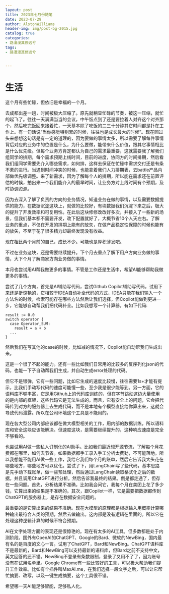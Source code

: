 ```yaml
---
layout: post
title: 2023年七月份随笔
date: 2023-07-29
author: AlstonWilliams
header-img: img/post-bg-2015.jpg
catalog: true
categories:
- 路漫漫其修远兮
tags:
- 路漫漫其修远兮


---
```


# 生活

这个月有些忙碌，但依旧是幸福的一个月。

去成都出差一趟，时间被极大压缩了。原先就稍显忙碌的节奏，被这一压缩，就忙的起飞了。往往一天满满当当的会议，中午饭点到了还是要拉着人对齐这个对齐那个，然后吃完饭回来接着忙，一天基本除了吃饭的二三十分钟其它时间都是扑在工作上。有一句话说“当你感觉特别累的时候，往往也是成长最大的时候”。现在回过头来想想这句话是有一定的道理的，因为要做的事情太多，所以需要了解每件事情背后对应的业务中的位置是什么，为什么要做，能带来什么价值，跟其它事情相比是什么优先级。但每个业务方肯定都认为自己的需求最重要，这就需要我了解我们组同学的排期，每个需求预期上线时间，目前的进度，协同方的时间排期，然后看我们组同学需要先介入哪些需求，如何排，这样去保证在忙碌中需求交付还是有条不紊的进行。当遇到时间冲突的时候，也能拿着我们人力排期表，去battle产品内部做优先级调整。来了新需求，因为了解每个人的排期，所以能在需求还在前置评估的时候，拍出来一个我们能介入的最早时间，让业务方对上线时间有个预期，及时协调资源。

因为去深入了解了负责的方向的业务情况，知道业务在做的事情，以及需要数据提供的能力，在数据沉淀这块上，就做的比较好，有块数据我们沉淀下来之后，极大的提升了开发效率和可复用性。在此后这块修修改改好多次，并接入了一些新的场景，但我们基本都不需要开发，改下配置就好了，大概节省10个人天左右。了解业务的重点，不仅在开发的排期上能有的放矢，在做产品稳定性保障的时候也能有的放矢，不至于花了很多精力却最终发现没有收益。

现在相比两个月前的自己，成长不少。可能也是厚积薄发吧。

不过在业务这块，还是需要继续提升。下个月去重点了解下用户方向业务做的事情，大下个月了解商家方向业务做的事情。

本月也尝试用AI帮我做更多的事情。不管是工作还是生活中，希望AI能够帮助我做更多的事情。

尝试了几个方向，首先是AI辅助写代码，尝试Github Copilot辅助写代码，试用下来还是挺惊艳的，它相较于IDEA自动补全代码的方式，IDEA只能在我们输入一个方法名的时候，检索可能存在哪些方法然后让我们选择，但Copilot能做到更进一步，它能够自动帮我们把代码补全。比如我想写一个计算器，有如下代码:

````
result := 0.0
switch operator {
  case Operator_SUM:
    result = a + b
  ...
}
````

然后我们在写其他的case的时候，比如减的情况下，Copilot能自动帮我们生成出来。

这是一个很了不起的能力。还有一些比如我们日常用的比较多的反序列化json的代码，也能一下子自动帮我们生成，并自动生成error处理的代码。

但它不是银弹，它有一些问题，比如它生成的速度比较慢，往往需要1s+才能有提示，比我们手动写代码的速度可能慢一些，至少我是很少能等到。另一方面，它的语料库不够丰富，它是用Github上的代码库训练的，但在字节跳动这边大量使用的是内部的框架，这些代码它是无法生成的。而且，它有安全上的问题，它会把代码传到对方的服务器上去生成代码，而不是本地有个模型直接给你算出来，这就会导致代码泄露。所以在公司环境这个工具是不能用的。

现在各大型公司内部应该都在做大模型相关的工作，用内部的数据训练，所以语料库和安全这块应该能解决。但速度这块，是需要继续提升的，这种响应速度是完全不够看的。

也尝试用AI做一些私人订制化的AI助手。比如我们最近想开源节流，了解每个月花费都在哪里，如何去节省。如果数据都手工录入手工分析太费劲，不可能落地。所以我想能不能用AI做一些工作，我给它我们每个月的账单，然后它告诉我大头花在哪些地方，哪些地方可以优化。尝试了下，用LangChain写了些代码，基本思路是先手动下载账单，做一些预处理，然后通过LangChain读取格式化之后的数据，并且调用ChatGPT进行分析。然后告诉我最终的结果。倒是都走通了，但存在一些问题。首先，分析结果不准确，比如我会问它，我每个月在美团上花了多少钱，它算出来的结果是不准确的。其次，跟Copilot一样，它是需要把数据都传到ChatGPT的服务器上，是存在数据安全问题的。

最重要的是它算出来的结果不准确。现在大模型的原理都是根据输入用概率计算哪种输出最符合人类的预期，然后去做输出。这内部是没有逻辑在里面的。所以它在处理这种逻辑计算的时候不符合预期。

AI在文字处理方面的表现还是很惊艳的。现在有太多的AI工具，但多数都是处于内测阶段。国外有OpenAI的ChatGPT、Google的Bard、微软的NewBing，国内最有名的是百度的文心一言。试用了ChatGPT，Bard和NewBing。ChatGPT语料库不是最新的，Bard和NewBing可以支持最新的语料库，但Bard之前不支持中文，英文回答的还不错。NewBing不登录有条数限制，登录了又用不了了，因为账号没有在试用名单里。Google Chrome有一些比较好的工具，可以极大帮助我们提升工作效率。比如有个插件叫MaxAI.me，在我们选择一段文字之后，可以让它帮忙摘要、改写，以及一键生成摘要，这个工具很不错。

希望哪一天AI能足够智能，足够私人化。
